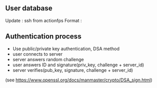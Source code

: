 ## User database

Update : ssh from actionfps
Format :

## Authentication process

 * Use public/private key authentication, DSA method
  * user connects to server
  * server answers random challenge
  * user answers ID and signature(priv_key, challenge + server_id)
  * server verifies(pub_key, signature, challenge + server_id)

(see https://www.openssl.org/docs/manmaster/crypto/DSA_sign.html)